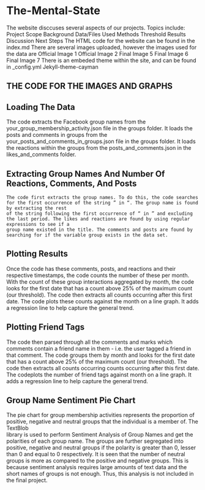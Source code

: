 # The-Mental-State
  The website disccuses several aspects of our projects. Topics include:
   Project Scope
   Background
   Data/Files Used
   Methods
   Threshold
   Results
   Discussion
   Next Steps
     The HTML code for the website can be found in the index.md
     There are several images uploaded, however the images used for the data are 
   Official Image 1
   Official Image 2
   Final Image 5
   Final Image 6
   Final Image 7
     There is an embeded theme within the site, and can be found in _config.yml
   Jekyll-theme-cayman
  
## THE CODE FOR THE IMAGES AND GRAPHS

 ## Loading The Data
   The code extracts the Facebook group names from the your_group_membership_activity.json file in the groups folder. It loads the posts and comments in groups from the    your_posts_and_comments_in_groups.json file in the groups folder. It loads the reactions within the groups from the posts_and_comments.json in the likes_and_comments
   folder.
   
 ## Extracting Group Names And Number Of Reactions, Comments, And Posts
    The code first extracts the group names. To do this, the code searches for the first occurrence of the string ” in “. The group name is found by extracting the rest 
    of the string following the first occurrence of “ in ” and excluding the last period. The likes and reactions are found by using regular expressions to see if a   
    group name existed in the title. The comments and posts are found by searching for if the variable group exists in the data set.
    
 ## Plotting Results
  Once the code has these comments, posts, and reactions and their respective timestamps, the code counts the number of these per month. With the count of these group 
  interactions aggregated by month, the code looks for the first date that has a count above 25% of the maximum count (our threshold). The code then extracts all counts   occurring after this first date. The code plots these counts against the month on a line graph. It adds a regression line to help capture the general trend.
  
## Plotting Friend Tags
  The code then parsed through all the comments and marks which comments contain a friend name in them - i.e. the user tagged a friend in that comment. The code groups 
  them by month and looks for the first date that has a count above 25% of the maximum count (our threshold). The code then extracts all counts occurring counts 
  occurring after this first date. The codeplots the number of friend tags against month on a line graph. It adds a regression line to help capture the general trend.

## Group Name Sentiment Pie Chart 
  The pie chart for group membership activities represents the proportion of positive, negative and neutral groups that the individual is a member of. The TextBlob   
  library is used to perform Sentiment Analysis of Group Names and get the polarities of each group name. The groups are further segregated into positive, negative and 
  neutral groups if the polarity is greater than 0, lesser than 0 and equal to 0 respectively. It is seen that the number of neutral groups is more as compared to the 
  positive and negative groups. This is because sentiment analysis requires large amounts of text data and the short names of groups is not enough. Thus, this analysis 
  is not included in the final project.






